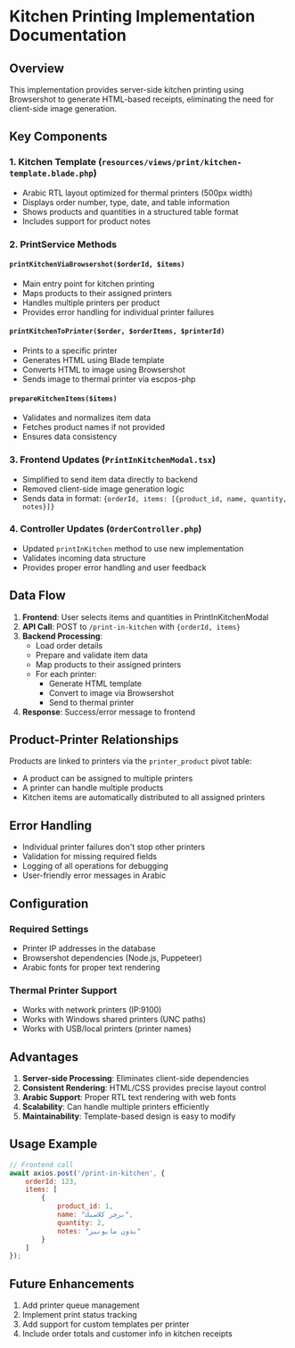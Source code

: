 # Kitchen Printing Implementation Documentation

## Overview
This implementation provides server-side kitchen printing using Browsershot to generate HTML-based receipts, eliminating the need for client-side image generation.

## Key Components

### 1. Kitchen Template (`resources/views/print/kitchen-template.blade.php`)
- Arabic RTL layout optimized for thermal printers (500px width)
- Displays order number, type, date, and table information
- Shows products and quantities in a structured table format
- Includes support for product notes

### 2. PrintService Methods

#### `printKitchenViaBrowsershot($orderId, $items)`
- Main entry point for kitchen printing
- Maps products to their assigned printers
- Handles multiple printers per product
- Provides error handling for individual printer failures

#### `printKitchenToPrinter($order, $orderItems, $printerId)`
- Prints to a specific printer
- Generates HTML using Blade template
- Converts HTML to image using Browsershot
- Sends image to thermal printer via escpos-php

#### `prepareKitchenItems($items)`
- Validates and normalizes item data
- Fetches product names if not provided
- Ensures data consistency

### 3. Frontend Updates (`PrintInKitchenModal.tsx`)
- Simplified to send item data directly to backend
- Removed client-side image generation logic
- Sends data in format: `{orderId, items: [{product_id, name, quantity, notes}]}`

### 4. Controller Updates (`OrderController.php`)
- Updated `printInKitchen` method to use new implementation
- Validates incoming data structure
- Provides proper error handling and user feedback

## Data Flow

1. **Frontend**: User selects items and quantities in PrintInKitchenModal
2. **API Call**: POST to `/print-in-kitchen` with `{orderId, items}`
3. **Backend Processing**:
   - Load order details
   - Prepare and validate item data
   - Map products to their assigned printers
   - For each printer:
     - Generate HTML template
     - Convert to image via Browsershot
     - Send to thermal printer
4. **Response**: Success/error message to frontend

## Product-Printer Relationships

Products are linked to printers via the `printer_product` pivot table:
- A product can be assigned to multiple printers
- A printer can handle multiple products
- Kitchen items are automatically distributed to all assigned printers

## Error Handling

- Individual printer failures don't stop other printers
- Validation for missing required fields
- Logging of all operations for debugging
- User-friendly error messages in Arabic

## Configuration

### Required Settings
- Printer IP addresses in the database
- Browsershot dependencies (Node.js, Puppeteer)
- Arabic fonts for proper text rendering

### Thermal Printer Support
- Works with network printers (IP:9100)
- Works with Windows shared printers (UNC paths)
- Works with USB/local printers (printer names)

## Advantages

1. **Server-side Processing**: Eliminates client-side dependencies
2. **Consistent Rendering**: HTML/CSS provides precise layout control
3. **Arabic Support**: Proper RTL text rendering with web fonts
4. **Scalability**: Can handle multiple printers efficiently
5. **Maintainability**: Template-based design is easy to modify

## Usage Example

```javascript
// Frontend call
await axios.post('/print-in-kitchen', {
    orderId: 123,
    items: [
        {
            product_id: 1,
            name: "برجر كلاسيك",
            quantity: 2,
            notes: "بدون مايونيز"
        }
    ]
});
```

## Future Enhancements

1. Add printer queue management
2. Implement print status tracking
3. Add support for custom templates per printer
4. Include order totals and customer info in kitchen receipts
